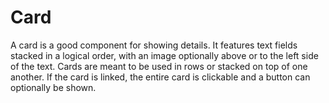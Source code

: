 # Card
A card is a good component for showing details. It features text fields stacked in a logical order, with an image optionally above or to the left side of the text. Cards are meant to be used in rows or stacked on top of one another. If the card is linked, the entire card is clickable and a button can optionally be shown.